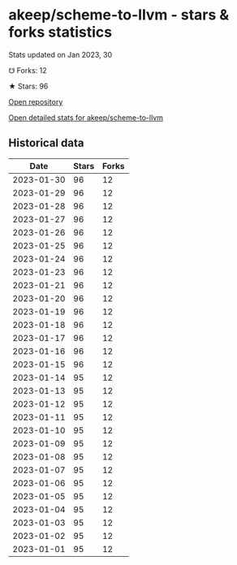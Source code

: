 # akeep/scheme-to-llvm - stars & forks statistics

Stats updated on Jan 2023, 30

☋ Forks: 12

★ Stars: 96

[Open repository](https://github.com/akeep/scheme-to-llvm)

[Open detailed stats for akeep/scheme-to-llvm](https://reviewgithub.com/rep/akeep/scheme-to-llvm)

## Historical data
| Date | Stars | Forks |
|------|-------|-------|
| 2023-01-30 | 96 | 12 | 
| 2023-01-29 | 96 | 12 | 
| 2023-01-28 | 96 | 12 | 
| 2023-01-27 | 96 | 12 | 
| 2023-01-26 | 96 | 12 | 
| 2023-01-25 | 96 | 12 | 
| 2023-01-24 | 96 | 12 | 
| 2023-01-23 | 96 | 12 | 
| 2023-01-21 | 96 | 12 | 
| 2023-01-20 | 96 | 12 | 
| 2023-01-19 | 96 | 12 | 
| 2023-01-18 | 96 | 12 | 
| 2023-01-17 | 96 | 12 | 
| 2023-01-16 | 96 | 12 | 
| 2023-01-15 | 96 | 12 | 
| 2023-01-14 | 95 | 12 | 
| 2023-01-13 | 95 | 12 | 
| 2023-01-12 | 95 | 12 | 
| 2023-01-11 | 95 | 12 | 
| 2023-01-10 | 95 | 12 | 
| 2023-01-09 | 95 | 12 | 
| 2023-01-08 | 95 | 12 | 
| 2023-01-07 | 95 | 12 | 
| 2023-01-06 | 95 | 12 | 
| 2023-01-05 | 95 | 12 | 
| 2023-01-04 | 95 | 12 | 
| 2023-01-03 | 95 | 12 | 
| 2023-01-02 | 95 | 12 | 
| 2023-01-01 | 95 | 12 | 

